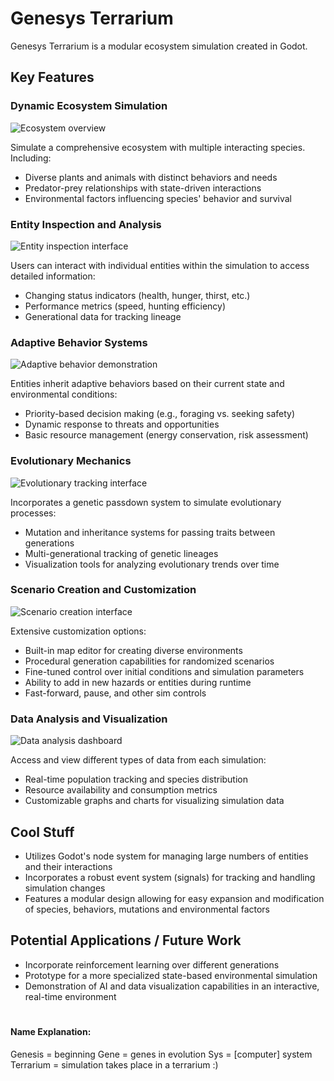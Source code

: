 # Genesys Terrarium

Genesys Terrarium is a modular ecosystem simulation created in Godot. 

## Key Features

### Dynamic Ecosystem Simulation

![Ecosystem overview](https://placeholder.com/genesys-terrarium-overview.png)

Simulate a comprehensive ecosystem with multiple interacting species. Including:

- Diverse plants and animals with distinct behaviors and needs
- Predator-prey relationships with state-driven interactions
- Environmental factors influencing species' behavior and survival

### Entity Inspection and Analysis

![Entity inspection interface](https://placeholder.com/entity-inspection.png)

Users can interact with individual entities within the simulation to access detailed information:

- Changing status indicators (health, hunger, thirst, etc.)
- Performance metrics (speed, hunting efficiency)
- Generational data for tracking lineage

### Adaptive Behavior Systems

![Adaptive behavior demonstration](https://placeholder.com/adaptive-behavior.png)

Entities inherit adaptive behaviors based on their current state and environmental conditions:

- Priority-based decision making (e.g., foraging vs. seeking safety)
- Dynamic response to threats and opportunities
- Basic resource management (energy conservation, risk assessment)

### Evolutionary Mechanics

![Evolutionary tracking interface](https://placeholder.com/evolution-tracking.png)

Incorporates a genetic passdown system to simulate evolutionary processes:

- Mutation and inheritance systems for passing traits between generations
- Multi-generational tracking of genetic lineages
- Visualization tools for analyzing evolutionary trends over time

### Scenario Creation and Customization

![Scenario creation interface](https://placeholder.com/scenario-creation.png)

Extensive customization options:

- Built-in map editor for creating diverse environments
- Procedural generation capabilities for randomized scenarios
- Fine-tuned control over initial conditions and simulation parameters
- Ability to add in new hazards or entities during runtime
- Fast-forward, pause, and other sim controls

### Data Analysis and Visualization

![Data analysis dashboard](https://placeholder.com/data-analysis.png)

Access and view different types of data from each simulation:

- Real-time population tracking and species distribution
- Resource availability and consumption metrics
- Customizable graphs and charts for visualizing simulation data

## Cool Stuff

- Utilizes Godot's node system for managing large numbers of entities and their interactions
- Incorporates a robust event system (signals) for tracking and handling simulation changes
- Features a modular design allowing for easy expansion and modification of species, behaviors, mutations and environmental factors

## Potential Applications / Future Work

- Incorporate reinforcement learning over different generations
- Prototype for a more specialized state-based environmental simulation
- Demonstration of AI and data visualization capabilities in an interactive, real-time environment

#
##
#### Name Explanation:
Genesis = beginning
Gene = genes in evolution 
Sys = [computer] system
Terrarium = simulation takes place in a terrarium
:)